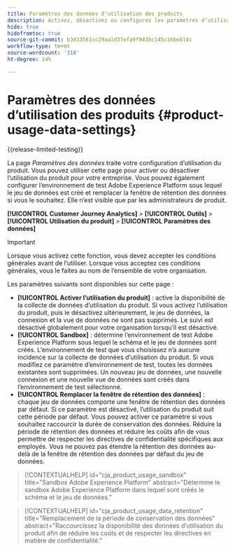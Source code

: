 ```yaml
---
title: Paramètres des données dʼutilisation des produits
description: Activez, désactivez ou configurez les paramètres d’utilisation du produit.
hide: true
hidefromtoc: true
source-git-commit: b3d33561cc29aa1d37efa9f943bc145c16be814c
workflow-type: tm+mt
source-wordcount: '318'
ht-degree: 14%

---
```


# Paramètres des données dʼutilisation des produits {#product-usage-data-settings}

{{release-limited-testing}}

La page _Paramètres des données_ traite votre configuration d’utilisation du produit. Vous pouvez utiliser cette page pour activer ou désactiver l’utilisation du produit pour votre entreprise. Vous pouvez également configurer l’environnement de test Adobe Experience Platform sous lequel le jeu de données est créé et remplacer la fenêtre de rétention des données si vous le souhaitez. Elle n’est visible que par les administrateurs de produit.

**[!UICONTROL Customer Journey Analytics]** > **[!UICONTROL Outils]** > **[!UICONTROL Utilisation du produit]** > **[!UICONTROL Paramètres des données]**

>[!IMPORTANT]
>Lorsque vous activez cette fonction, vous devez accepter les conditions générales avant de l’utiliser. Lorsque vous acceptez ces conditions générales, vous le faites au nom de l’ensemble de votre organisation.

Les paramètres suivants sont disponibles sur cette page :

* **[!UICONTROL Activer l’utilisation du produit]** : active la disponibilité de la collecte de données d’utilisation du produit. Si vous activez l’utilisation du produit, puis le désactivez ultérieurement, le jeu de données, la connexion et la vue de données ne sont pas supprimés. Le suivi est désactivé globalement pour votre organisation lorsqu’il est désactivé.
* **[!UICONTROL Sandbox]** : détermine l’environnement de test Adobe Experience Platform sous lequel le schéma et le jeu de données sont créés. L’environnement de test que vous choisissez n’a aucune incidence sur la collecte de données d’utilisation du produit. Si vous modifiez ce paramètre d’environnement de test, toutes les données existantes sont supprimées. Un nouveau jeu de données, une nouvelle connexion et une nouvelle vue de données sont créés dans l’environnement de test sélectionné.
* **[!UICONTROL Remplacer la fenêtre de rétention des données]** : chaque jeu de données comporte une fenêtre de rétention des données par défaut. Si ce paramètre est désactivé, l’utilisation du produit suit cette période par défaut. Vous pouvez activer ce paramètre si vous souhaitez raccourcir la durée de conservation des données. Réduire la période de rétention des données et réduire les coûts afin de vous permettre de respecter les directives de confidentialité spécifiques aux employés. Vous ne pouvez pas étendre la rétention des données au-delà de la fenêtre de rétention des données par défaut du jeu de données.

>[!CONTEXTUALHELP]
>id="cja_product_usage_sandbox"
>title="Sandbox Adobe Experience Platform"
>abstract="Détermine le sandbox Adobe Experience Platform dans lequel sont créés le schéma et le jeu de données."

>[!CONTEXTUALHELP]
>id="cja_product_usage_data_retention"
>title="Remplacement de la période de conservation des données"
>abstract="Raccourcissez la disponibilité des données d’utilisation du produit afin de réduire les coûts et de respecter les directives en matière de confidentialité."
